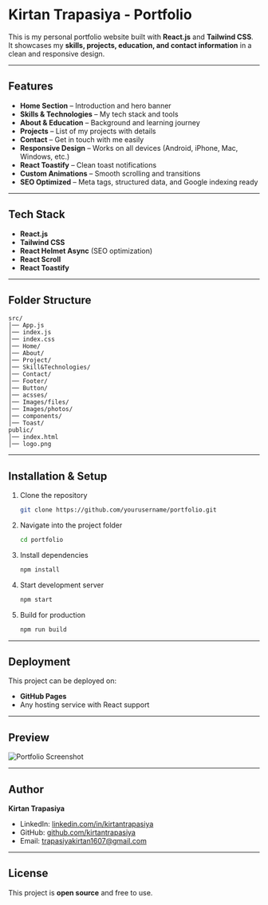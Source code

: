 # Kirtan Trapasiya - Portfolio

This is my personal portfolio website built with **React.js** and **Tailwind CSS**.  
It showcases my **skills, projects, education, and contact information** in a clean and responsive design.

---

## Features

-  **Home Section** – Introduction and hero banner  
-  **Skills & Technologies** – My tech stack and tools  
-  **About & Education** – Background and learning journey  
-  **Projects** – List of my projects with details  
-  **Contact** – Get in touch with me easily  
-  **Responsive Design** – Works on all devices (Android, iPhone, Mac, Windows, etc.)  
-  **React Toastify** – Clean toast notifications  
-  **Custom Animations** – Smooth scrolling and transitions  
-  **SEO Optimized** – Meta tags, structured data, and Google indexing ready  

---

## Tech Stack

- **React.js**
- **Tailwind CSS**
- **React Helmet Async** (SEO optimization)
- **React Scroll**
- **React Toastify**

---

## Folder Structure

```
src/
│── App.js
│── index.js
│── index.css
│── Home/
│── About/
│── Project/
│── Skill&Technologies/
│── Contact/
│── Footer/
│── Button/
│── acsses/
│── Images/files/
│── Images/photos/
│── components/
│── Toast/
public/
│── index.html
│── logo.png
```

---

## Installation & Setup

1. Clone the repository  
   ```bash
   git clone https://github.com/yourusername/portfolio.git
   ```

2. Navigate into the project folder  
   ```bash
   cd portfolio
   ```

3. Install dependencies  
   ```bash
   npm install
   ```

4. Start development server  
   ```bash
   npm start
   ```

5. Build for production  
   ```bash
   npm run build
   ```

---

## Deployment

This project can be deployed on:  
- **GitHub Pages**  
- Any hosting service with React support  

---

## Preview

![Portfolio Screenshot](src/Images/photos/hero.jpg)

---

## Author

**Kirtan Trapasiya**  
- LinkedIn: [linkedin.com/in/kirtantrapasiya](https://linkedin.com/in/kirtantrapasiya)  
- GitHub: [github.com/kirtantrapasiya](https://github.com/kirtantrapasiya)  
- Email: trapasiyakirtan1607@gmail.com  

---

## License

This project is **open source** and free to use.

